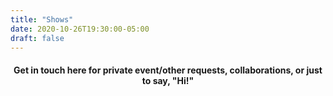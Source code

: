 ```yaml
---
title: "Shows"
date: 2020-10-26T19:30:00-05:00
draft: false
---
```


<h4>
  <center>
Get in touch here for private event/other requests, collaborations, or just to say, "Hi!"
  </center>
</h4>
